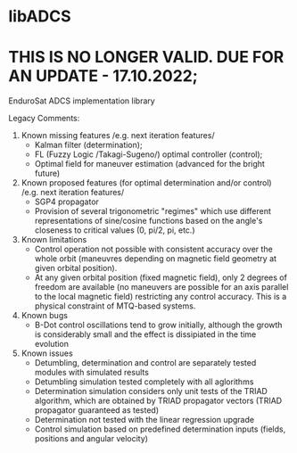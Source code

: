 # libADCS

# THIS IS NO LONGER VALID. DUE FOR AN UPDATE - 17.10.2022;


EnduroSat ADCS implementation library

Legacy Comments:
1. Known missing features /e.g. next iteration features/
   - Kalman filter (determination);
   - FL (Fuzzy Logic /Takagi-Sugeno/) optimal controller (control);
   - Optimal field for maneuver estimation (advanced for the bright future)
2. Known proposed features (for optimal determination and/or control) /e.g. next iteration features/
   - SGP4 propagator
   - Provision of several trigonometric "regimes" which use different representations of sine/cosine functions based on the angle's closeness to critical values (0, pi/2, pi, etc.)
3. Known limitations
   - Control operation not possible with consistent accuracy over the whole orbit (maneuvres depending on magnetic field geometry at given orbital position).
   - At any given orbital position (fixed magnetic field), only 2 degrees of freedom are available (no maneuvers are possible for an axis parallel to the local magnetic field) restricting any control accuracy. This is a physical constraint of MTQ-based systems.
4. Known bugs
   - B-Dot control oscillations tend to grow initially, although the growth is considerably small and the effect is dissipiated in the time evolution
5. Known issues
   - Detumbling, determination and control are separately tested modules with simulated results
   - Detumbling simulation tested completely with all aglorithms
   - Determination simulation considers only unit tests of the TRIAD algorithm, which are obtained by TRIAD propagator vectors (TRIAD propagator guaranteed as tested)
   - Determination not tested with the linear regression upgrade
   - Control simulation based on predefined determination inputs (fields, positions and angular velocity)